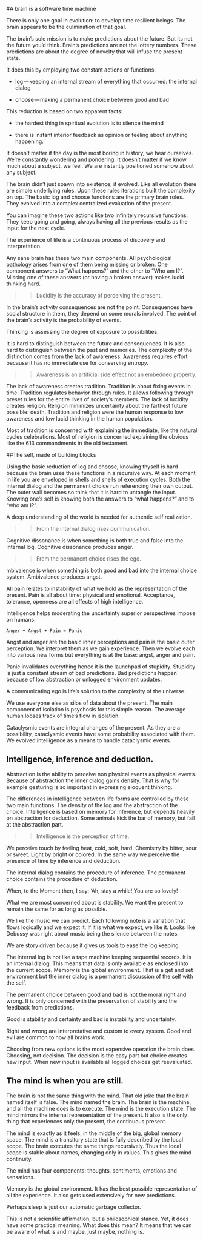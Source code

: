 #A brain is a software time machine

There is only one goal in evolution: to develop time resilient beings. The brain appears to be the culmination of that goal.

The brain’s sole mission is to make predictions about the future. But its not the future you’d think. Brain’s predictions are not the lottery numbers. These predictions are about the degree of novelty that will infuse the present state.

It does this by employing two constant actions or functions:

- log — keeping an internal stream of everything that occurred: the internal dialog

- choose — making a permanent choice between good and bad

This reduction is based on two apparent facts:

- the hardest thing in spiritual evolution is to silence the mind

- there is instant interior feedback as opinion or feeling about anything happening.

It doesn’t matter if the day is the most boring in history, we hear ourselves. We’re constantly wondering and pondering. It doesn’t matter if we know much about a subject, we feel. We are instantly positioned somehow about any subject.

The brain didn’t just spawn into existence, it evolved. Like all evolution there are simple underlying rules. Upon these rules iterations built the complexity on top. The basic log and choose functions are the primary brain roles. They evolved into a complex centralized evaluation of the present.

You can imagine these two actions like two infinitely recursive functions. They keep going and going, always having all the previous results as the input for the next cycle.

The experience of life is a continuous process of discovery and interpretation.

Any sane brain has these two main components. All psychological pathology arises from one of them being missing or broken. One component answers to “What happens?” and the other to “Who am I?”. Missing one of these answers (or having a broken answer) makes lucid thinking hard.

>> Lucidity is the accuracy of perceiving the present.

In the brain’s activity consequences are not the point. Consequences have social structure in them, they depend on some morals involved. The point of the brain’s activity is the probability of events.

Thinking is assessing the degree of exposure to possibilities.

It is hard to distinguish between the future and consequences. It is also hard to distinguish between the past and memories. The complexity of the distinction comes from the lack of awareness. Awareness requires effort because it has no immediate use for conserving entropy.

>> Awareness is an artificial side effect not an embedded property.

The lack of awareness creates tradition. Tradition is about fixing events in time. Tradition regulates behavior through rules. It allows following through preset rules for the entire lives of society’s members. The lack of lucidity creates religion. Religion minimizes uncertainty about the farthest future possible: death. Tradition and religion were the human response to low awareness and low lucid thinking in the human population.

Most of tradition is concerned with explaining the immediate, like the natural cycles celebrations. Most of religion is concerned explaining the obvious like the 613 commandments in the old testament.

##The self, made of building blocks

Using the basic reduction of log and choose, knowing thyself is hard because the brain uses these functions in a recursive way. At each moment in life you are enveloped in shells and shells of execution cycles. Both the internal dialog and the permanent choice run referencing their own output. The outer wall becomes so think that it is hard to untangle the input. Knowing one’s self is knowing both the answers to “what happens?” and to “who am I?”.

A deep understanding of the world is needed for authentic self realization.

>> From the internal dialog rises communication.

Cognitive dissonance is when something is both true and false into the internal log. Cognitive dissonance produces anger.

>> From the permanent choice rises the ego.

mbivalence is when something is both good and bad into the internal choice system. Ambivalence produces angst.

All pain relates to instability of what we hold as the representation of the present. Pain is all about time: physical and emotional. Acceptance, tolerance, openness are all effects of high intelligence.

Intelligence helps moderating the uncertainty superior perspectives impose on humans.

```
Anger + Angst + Pain = Panic
```

Angst and anger are the basic inner perceptions and pain is the basic outer perception. We interpret them as we gain experience. Then we evolve each into various new forms but everything is at the base: angst, anger and pain.

Panic invalidates everything hence it is the launchpad of stupidity. Stupidity is just a constant stream of bad predictions. Bad predictions happen because of low abstraction or unlogged environment updates.

A communicating ego is life’s solution to the complexity of the universe.

We use everyone else as silos of data about the present. The main component of isolation is psychosis for this simple reason. The average human looses track of time’s flow in isolation.

Cataclysmic events are integral changes of the present. As they are a possibility, cataclysmic events have some probability associated with them. We evolved intelligence as a means to handle cataclysmic events.

## Intelligence, inference and deduction.

Abstraction is the ability to perceive non physical events as physical events. Because of abstraction the inner dialog gains density. That is why for example gesturing is so important in expressing eloquent thinking.

The differences in intelligence between life forms are controlled by these two main functions. The density of the log and the abstraction of the choice. Intelligence is based on memory for inference, but depends heavily on abstraction for deduction. Some animals kick the bar of memory, but fail at the abstraction part.

>> Intelligence is the perception of time.

We perceive touch by feeling heat, cold, soft, hard. Chemistry by bitter, sour or sweet. Light by bright or colored. In the same way we perceive the presence of time by inference and deduction.

The internal dialog contains the procedure of inference. The permanent choice contains the procedure of deduction.

When, to the Moment then, I say: ‘Ah, stay a while! You are so lovely!

What we are most concerned about is stability. We want the present to remain the same for as long as possible.

We like the music we can predict. Each following note is a variation that flows logically and we expect it. If it is what we expect, we like it. Looks like Debussy was right about music being the silence between the notes.

We are story driven because it gives us tools to ease the log keeping.

The internal log is not like a tape machine keeping sequential records. It is an internal dialog. This means that data is only available as enclosed into the current scope. Memory is the global environment. That is a get and set environment but the inner dialog is a permanent discussion of the self with the self.

The permanent choice between good and bad is not the moral right and wrong. It is only concerned with the preservation of stability and the feedback from predictions.

Good is stability and certainty and bad is instability and uncertainty.

Right and wrong are interpretative and custom to every system. Good and evil are common to how all brains work.

Choosing from new options is the most expensive operation the brain does. Choosing, not decision. The decision is the easy part but choice creates new input. When new input is available all logged choices get reevaluated.

## The mind is when you are still.

The brain is not the same thing with the mind. That old joke that the brain named itself is false. The mind named the brain. The brain is the machine, and all the machine does is to execute. The mind is the execution state. The mind mirrors the internal representation of the present. It also is the only thing that experiences only the present, the continuous present.

The mind is exactly as it feels, in the middle of the big, global memory space. The mind is a transitory state that is fully described by the local scope. The brain executes the same things recursively. Thus the local scope is stable about names, changing only in values. This gives the mind continuity.

The mind has four components: thoughts, sentiments, emotions and sensations.

Memory is the global environment. It has the best possible representation of all the experience. It also gets used extensively for new predictions.

Perhaps sleep is just our automatic garbage collector.

This is not a scientific affirmation, but a philosophical stance. Yet, it does have some practical meaning. What does this mean? It means that we can be aware of what is and maybe, just maybe, nothing is.
